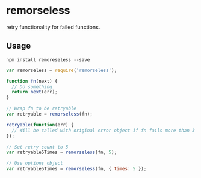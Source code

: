 # remorseless

retry functionality for failed functions.

## Usage

    npm install remoreseless --save


```js
var remorseless = require('remorseless');

function fn(next) {
  // Do something
  return next(err);
}

// Wrap fn to be retryable
var retryable = remorseless(fn);

retryable(function(err) {
  // Will be called with original error object if fn fails more than 3 times
});

// Set retry count to 5
var retryable5Times = remorseless(fn, 5);

// Use options object
var retryable5Times = remorseless(fn, { times: 5 });
```
